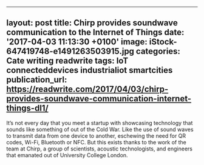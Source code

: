   - --
layout: post
title: Chirp provides soundwave communication to the Internet of Things
date: '2017-04-03 11:13:30 +0100'
image: iStock-647419748-e1491263503915.jpg
categories: Cate writing readwrite
tags: IoT connecteddevices industrialiot smartcities
publication_url: https://readwrite.com/2017/04/03/chirp-provides-soundwave-communication-internet-things-dl1/
---

It’s not every day that you meet a startup with showcasing technology that sounds like something of out of the Cold War. Like the use of sound waves to transmit data from one device to another, eschewing the need for QR codes, Wi-Fi, Bluetooth or NFC. But this exists thanks to the work of the team at Chirp, a group of scientists, acoustic technologists, and engineers that emanated out of University College London.
